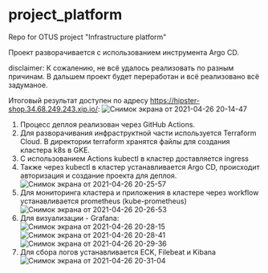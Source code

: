 # project_platform
Repo for OTUS project "Infrastructure platform"

Проект разворачивается с использованием инструмента Argo CD.

disclaimer: К сожалению, не всё удалось реализовать по разным причинам. В дальшем проект будет переработан и всё реализовано всё задуманое.

Итоговый результат доступен по адресу https://hipster-shop.34.68.249.243.xip.io/:
![Снимок экрана от 2021-04-26 20-14-47](https://user-images.githubusercontent.com/26296907/116117611-7a94a300-a6cd-11eb-9695-1bda2aa18d00.png)

1. Процесс деплоя реализован через GitHub Actions.
2. Для разворачивания инфраструктной части используется Terraform Cloud. В директории terraform хранятся файлы для создания кластера k8s в GKE.
3. С использованием Actions kubectl в кластер доставляется ingress
4. Также через kubectl в кластер устанавливается Argo CD, происходит авторизация и создание проекта для деплоя.
![Снимок экрана от 2021-04-26 20-25-57](https://user-images.githubusercontent.com/26296907/116117763-a9ab1480-a6cd-11eb-8aa5-1520d9c4fda2.png)
5. Для мониторинга кластера и приложения в кластере через workflow устанавливается prometheus (kube-prometheus)
![Снимок экрана от 2021-04-26 20-26-53](https://user-images.githubusercontent.com/26296907/116117856-c5161f80-a6cd-11eb-9683-016df67d48d6.png)
6. Для визуализации - Grafana:
![Снимок экрана от 2021-04-26 20-28-15](https://user-images.githubusercontent.com/26296907/116118329-381f9600-a6ce-11eb-8dc6-cd28f1bc3612.png)
![Снимок экрана от 2021-04-26 20-28-41](https://user-images.githubusercontent.com/26296907/116118332-38b82c80-a6ce-11eb-98a3-e4a5f4543e07.png)
![Снимок экрана от 2021-04-26 20-29-36](https://user-images.githubusercontent.com/26296907/116118336-3950c300-a6ce-11eb-8f01-103de80f9383.png)
7. Для сбора логов устанавливается ECK, Filebeat и Kibana
![Снимок экрана от 2021-04-26 20-31-04](https://user-images.githubusercontent.com/26296907/116118461-61402680-a6ce-11eb-8963-e84b9265204c.png)
